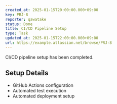 ```yaml
---
created_at: 2025-01-15T20:00:00.000+09:00
key: PRJ-8
reporter: qawatake
status: Done
title: CI/CD Pipeline Setup
type: Task
updated_at: 2025-01-15T22:00:00.000+09:00
url: https://example.atlassian.net/browse/PRJ-8
---
```


CI/CD pipeline setup has been completed.

## Setup Details
- GitHub Actions configuration
- Automated test execution
- Automated deployment setup